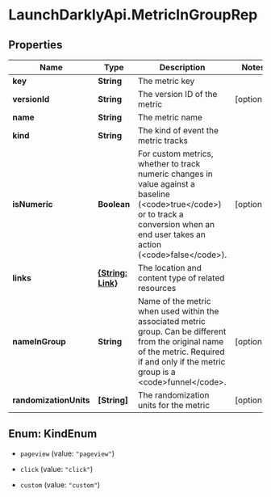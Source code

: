 # LaunchDarklyApi.MetricInGroupRep

## Properties

Name | Type | Description | Notes
------------ | ------------- | ------------- | -------------
**key** | **String** | The metric key | 
**versionId** | **String** | The version ID of the metric | [optional] 
**name** | **String** | The metric name | 
**kind** | **String** | The kind of event the metric tracks | 
**isNumeric** | **Boolean** | For custom metrics, whether to track numeric changes in value against a baseline (&lt;code&gt;true&lt;/code&gt;) or to track a conversion when an end user takes an action (&lt;code&gt;false&lt;/code&gt;). | [optional] 
**links** | [**{String: Link}**](Link.md) | The location and content type of related resources | 
**nameInGroup** | **String** | Name of the metric when used within the associated metric group. Can be different from the original name of the metric. Required if and only if the metric group is a &lt;code&gt;funnel&lt;/code&gt;. | [optional] 
**randomizationUnits** | **[String]** | The randomization units for the metric | [optional] 



## Enum: KindEnum


* `pageview` (value: `"pageview"`)

* `click` (value: `"click"`)

* `custom` (value: `"custom"`)




